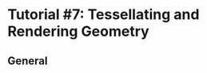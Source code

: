 Tutorial #7: Tessellating and Rendering Geometry
================================================================================

General
--------------------------------------------------------------------------------

